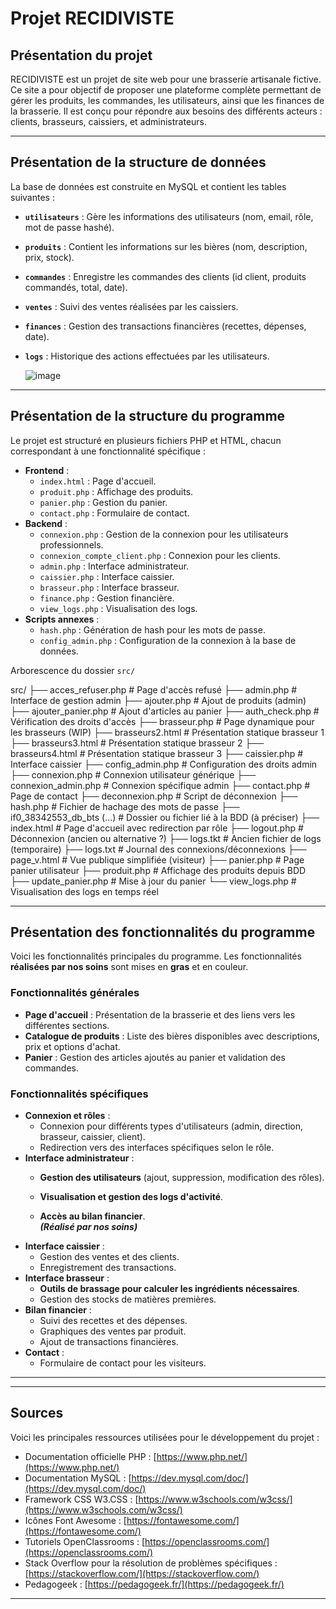 # Projet RECIDIVISTE

## Présentation du projet
RECIDIVISTE est un projet de site web pour une brasserie artisanale fictive. Ce site a pour objectif de proposer une plateforme complète permettant de gérer les produits, les commandes, les utilisateurs, ainsi que les finances de la brasserie. Il est conçu pour répondre aux besoins des différents acteurs : clients, brasseurs, caissiers, et administrateurs.

---

## Présentation de la structure de données
La base de données est construite en MySQL et contient les tables suivantes :
- **`utilisateurs`** : Gère les informations des utilisateurs (nom, email, rôle, mot de passe hashé).
- **`produits`** : Contient les informations sur les bières (nom, description, prix, stock).
- **`commandes`** : Enregistre les commandes des clients (id client, produits commandés, total, date).
- **`ventes`** : Suivi des ventes réalisées par les caissiers.
- **`finances`** : Gestion des transactions financières (recettes, dépenses, date).
- **`logs`** : Historique des actions effectuées par les utilisateurs.

  ![image](https://github.com/user-attachments/assets/0ab81147-6b13-4d1b-a6b3-1aff0a570d02)


---

## Présentation de la structure du programme
Le projet est structuré en plusieurs fichiers PHP et HTML, chacun correspondant à une fonctionnalité spécifique :
- **Frontend** :
  - `index.html` : Page d'accueil.
  - `produit.php` : Affichage des produits.
  - `panier.php` : Gestion du panier.
  - `contact.php` : Formulaire de contact.
- **Backend** :
  - `connexion.php` : Gestion de la connexion pour les utilisateurs professionnels.
  - `connexion_compte_client.php` : Connexion pour les clients.
  - `admin.php` : Interface administrateur.
  - `caissier.php` : Interface caissier.
  - `brasseur.php` : Interface brasseur.
  - `finance.php` : Gestion financière.
  - `view_logs.php` : Visualisation des logs.
- **Scripts annexes** :
  - `hash.php` : Génération de hash pour les mots de passe.
  - `config_admin.php` : Configuration de la connexion à la base de données.
 
Arborescence du dossier `src/`

src/
├── acces_refuser.php              # Page d'accès refusé
├── admin.php                      # Interface de gestion admin
├── ajouter.php                    # Ajout de produits (admin)
├── ajouter_panier.php            # Ajout d'articles au panier
├── auth_check.php                # Vérification des droits d'accès
├── brasseur.php                  # Page dynamique pour les brasseurs (WIP)
├── brasseurs2.html               # Présentation statique brasseur 1
├── brasseurs3.html               # Présentation statique brasseur 2
├── brasseurs4.html               # Présentation statique brasseur 3
├── caissier.php                  # Interface caissier
├── config_admin.php              # Configuration des droits admin
├── connexion.php                 # Connexion utilisateur générique
├── connexion_admin.php          # Connexion spécifique admin
├── contact.php                   # Page de contact
├── deconnexion.php              # Script de déconnexion
├── hash.php                      # Fichier de hachage des mots de passe
├── if0_38342553_db_bts (...)     # Dossier ou fichier lié à la BDD (à préciser)
├── index.html                    # Page d'accueil avec redirection par rôle
├── logout.php                    # Déconnexion (ancien ou alternative ?)
├── logs.tkt                      # Ancien fichier de logs (temporaire)
├── logs.txt                      # Journal des connexions/déconnexions
├── page_v.html                   # Vue publique simplifiée (visiteur)
├── panier.php                    # Page panier utilisateur
├── produit.php                   # Affichage des produits depuis BDD
├── update_panier.php            # Mise à jour du panier
└── view_logs.php                # Visualisation des logs en temps réel

---

## Présentation des fonctionnalités du programme
Voici les fonctionnalités principales du programme. Les fonctionnalités **réalisées par nos soins** sont mises en **gras** et en couleur.

### Fonctionnalités générales
- **Page d'accueil** : Présentation de la brasserie et des liens vers les différentes sections.
- **Catalogue de produits** : Liste des bières disponibles avec descriptions, prix et options d'achat.
- **Panier** : Gestion des articles ajoutés au panier et validation des commandes.

### Fonctionnalités spécifiques
- **Connexion et rôles** :
  - Connexion pour différents types d'utilisateurs (admin, direction, brasseur, caissier, client).
  - Redirection vers des interfaces spécifiques selon le rôle.
- **Interface administrateur** :
  - **Gestion des utilisateurs** (ajout, suppression, modification des rôles).  

  - **Visualisation et gestion des logs d'activité**.  
 
  - **Accès au bilan financier**.  
    ***(Réalisé par nos soins)***
- **Interface caissier** :
  - Gestion des ventes et des clients.
  - Enregistrement des transactions.
- **Interface brasseur** :
  - **Outils de brassage pour calculer les ingrédients nécessaires**.  
  - Gestion des stocks de matières premières.
- **Bilan financier** :
  - Suivi des recettes et des dépenses.
  - Graphiques des ventes par produit.
  - Ajout de transactions financières.
- **Contact** :
  - Formulaire de contact pour les visiteurs.

---




---

## Sources
Voici les principales ressources utilisées pour le développement du projet :
- Documentation officielle PHP : [https://www.php.net/](https://www.php.net/)
- Documentation MySQL : [https://dev.mysql.com/doc/](https://dev.mysql.com/doc/)
- Framework CSS W3.CSS : [https://www.w3schools.com/w3css/](https://www.w3schools.com/w3css/)
- Icônes Font Awesome : [https://fontawesome.com/](https://fontawesome.com/)
- Tutoriels OpenClassrooms : [https://openclassrooms.com/](https://openclassrooms.com/)
- Stack Overflow pour la résolution de problèmes spécifiques : [https://stackoverflow.com/](https://stackoverflow.com/)
- Pedagogeek : [https://pedagogeek.fr/](https://pedagogeek.fr/)

---


